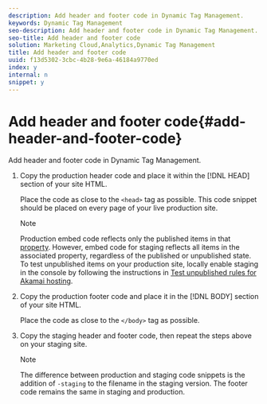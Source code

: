 ```yaml
---
description: Add header and footer code in Dynamic Tag Management.
keywords: Dynamic Tag Management
seo-description: Add header and footer code in Dynamic Tag Management.
seo-title: Add header and footer code
solution: Marketing Cloud,Analytics,Dynamic Tag Management
title: Add header and footer code
uuid: f13d5302-3cbc-4b28-9e6a-46184a9770ed
index: y
internal: n
snippet: y
---
```


# Add header and footer code{#add-header-and-footer-code}

Add header and footer code in Dynamic Tag Management.

1. Copy the production header code and place it within the [!DNL HEAD] section of your site HTML.

   Place the code as close to the `<head>` tag as possible. This code snippet should be placed on every page of your live production site.

   >[!NOTE]
   >
   >Production embed code reflects only the published items in that [property](../administration/web-property.md#concept_8413810BEAEC4AA48996BE9AFCF141DD). However, embed code for staging reflects all items in the associated property, regardless of the published or unpublished state. To test unpublished items on your production site, locally enable staging in the console by following the instructions in [Test unpublished rules for Akamai hosting](../managing-resources/create-rules/t-test-rules-amazon.md#task_B397167F9E9B4487957AD6CE2AD47259).

1. Copy the production footer code and place it in the [!DNL BODY] section of your site HTML.

   Place the code as close to the `</body>` tag as possible. 
1. Copy the staging header and footer code, then repeat the steps above on your staging site.

   >[!NOTE]
   >
   >The difference between production and staging code snippets is the addition of `-staging` to the filename in the staging version. The footer code remains the same in staging and production.

